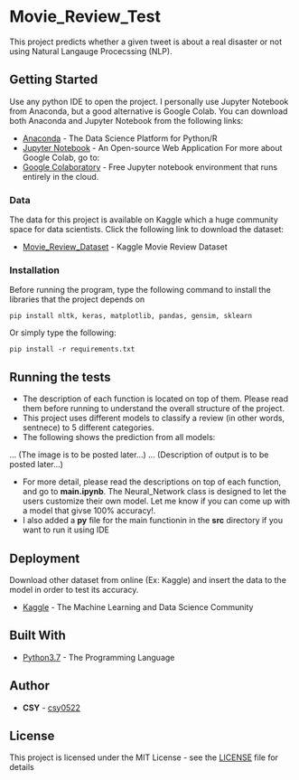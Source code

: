 # Movie_Review_Test

This project predicts whether a given tweet is about a real disaster or not using Natural Langauge Procecssing (NLP).

## Getting Started

Use any python IDE to open the project. I personally use Jupyter Notebook from Anaconda, but a good alternative is Google Colab. You can download both Anaconda and Jupyter Notebook from the following links:
* [Anaconda](https://www.anaconda.com/distribution/) - The Data Science Platform for Python/R
* [Jupyter Notebook](https://jupyter.org/) - An Open-source Web Application
For more about Google Colab, go to:
* [Google Colaboratory](https://colab.research.google.com/notebooks/welcome.ipynb) - Free Jupyter notebook environment that runs entirely in the cloud.

### Data

The data for this project is available on Kaggle which a huge community space for data scientists. Click the following link to download the dataset:
* [Movie_Review_Dataset](https://www.kaggle.com/c/movie-review-sentiment-analysis-kernels-only/data) - Kaggle Movie Review Dataset

### Installation

Before running the program, type the following command to install the libraries that the project depends on

```
pip install nltk, keras, matplotlib, pandas, gensim, sklearn
```
Or simply type the following:

```
pip install -r requirements.txt
```

## Running the tests

- The description of each function is located on top of them. Please read them before running to understand the overall structure of the project. <br/>
- This project uses different models to classify a review (in other words, sentnece) to 5 different categories.<br/>
- The following shows the prediction from all models:

... (The image is to be posted later...)
... (Description of output is to be posted later...)

- For more detail, please read the descriptions on top of each function, and go to **main.ipynb**. The Neural_Network class is designed to let the users customize their own model. Let me know if you can come up with a model that givse 100% accuracy!.<br/>
- I also added a **py** file for the main functionin in the **src** directory if you want to run it using IDE

## Deployment

Download other dataset from online (Ex: Kaggle) and insert the data to the model in order to test its accuracy.<br/>
* [Kaggle](https://www.kaggle.com/) - The Machine Learning and Data Science Community 

## Built With

* [Python3.7](https://www.python.org/) - The Programming Language

## Author

* **CSY** - [csy0522](https://github.com/csy0522)

## License

This project is licensed under the MIT License - see the [LICENSE](LICENSE) file for details


